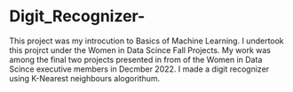 # Digit_Recognizer-
This project was my introcution to Basics of Machine Learning. I undertook this projrct under the Women in Data Scince Fall Projects. My work was among the final two projects presented in from of the Women in Data Scince executive members in Decmber 2022. I made a digit recognizer using K-Nearest neighbours alogorithum.
